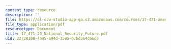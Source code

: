 ```yaml
---
content_type: resource
description: ''
file: https://ol-ocw-studio-app-qa.s3.amazonaws.com/courses/17-471-american-national-security-policy-fall-2002/227201084a45594d15e507bda64da6de_17_471_20_National_Security_Future.pdf
file_type: application/pdf
resourcetype: Document
title: 17_471_20_National_Security_Future.pdf
uid: 22720108-4a45-594d-15e5-07bda64da6de
---
```

